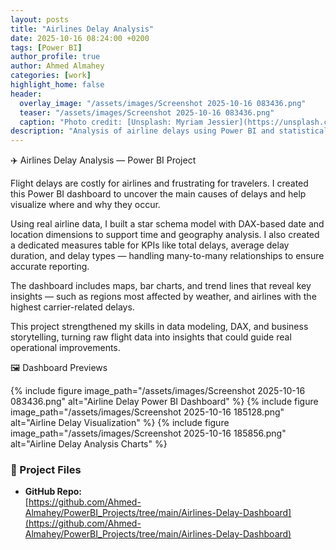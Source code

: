 ```yaml
---
layout: posts
title: "Airlines Delay Analysis"
date: 2025-10-16 08:24:00 +0200
tags: [Power BI]
author_profile: true
author: Ahmed Almahey
categories: [work]
highlight_home: false
header:
  overlay_image: "/assets/images/Screenshot 2025-10-16 083436.png"
  teaser: "/assets/images/Screenshot 2025-10-16 083436.png"
  caption: "Photo credit: [Unsplash: Myriam Jessier](https://unsplash.com/@mjessier)"
description: "Analysis of airline delays using Power BI and statistical techniques."
---
```

✈️ Airlines Delay Analysis — Power BI Project

Flight delays are costly for airlines and frustrating for travelers. I created this Power BI dashboard to uncover the main causes of delays and help visualize where and why they occur.

Using real airline data, I built a star schema model with DAX-based date and location dimensions to support time and geography analysis. I also created a dedicated measures table for KPIs like total delays, average delay duration, and delay types — handling many-to-many relationships to ensure accurate reporting.

The dashboard includes maps, bar charts, and trend lines that reveal key insights — such as regions most affected by weather, and airlines with the highest carrier-related delays.

This project strengthened my skills in data modeling, DAX, and business storytelling, turning raw flight data into insights that could guide real operational improvements.

🖼 Dashboard Previews

{% include figure image_path="/assets/images/Screenshot 2025-10-16 083436.png" alt="Airline Delay Power BI Dashboard" %}
{% include figure image_path="/assets/images/Screenshot 2025-10-16 185128.png" alt="Airline Delay Visualization" %}
{% include figure image_path="/assets/images/Screenshot 2025-10-16 185856.png" alt="Airline Delay Analysis Charts" %}

### 🔗 Project Files

- **GitHub Repo:**  
  [https://github.com/Ahmed-Almahey/PowerBI_Projects/tree/main/Airlines-Delay-Dashboard](https://github.com/Ahmed-Almahey/PowerBI_Projects/tree/main/Airlines-Delay-Dashboard)

